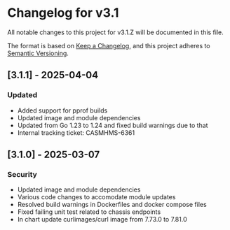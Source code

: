 # Changelog for v3.1

All notable changes to this project for v3.1.Z will be documented in this file.

The format is based on [Keep a Changelog](https://keepachangelog.com/en/1.0.0/),
and this project adheres to [Semantic Versioning](https://semver.org/spec/v2.0.0.html).

## [3.1.1] - 2025-04-04

### Updated

- Added support for pprof builds
- Updated image and module dependencies
- Updated from Go 1.23 to 1.24 and fixed build warnings due to that
- Internal tracking ticket: CASMHMS-6361

## [3.1.0] - 2025-03-07

### Security

- Updated image and module dependencies
- Various code changes to accomodate module updates
- Resolved build warnings in Dockerfiles and docker compose files
- Fixed failing unit test related to chassis endpoints
- In chart update curlimages/curl image from 7.73.0 to 7.81.0
